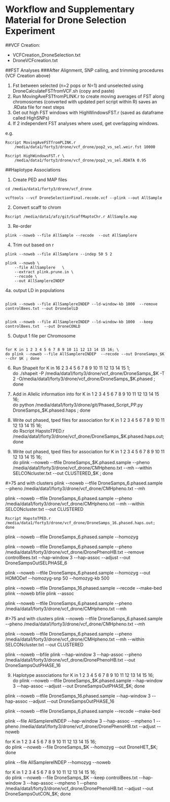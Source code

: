 # Workflow and Supplementary Material for Drone Selection Experiment









##VCF Creation:
- VCFCreation_DroneSelection.txt
- DroneVCFcreation.txt




##FST Analyses
###After Alignment, SNP calling, and trimming procedures (VCF Creation above)
1. Fst between selected (n=2 pops or N=1) and unselected using DroneCalculateFSTfromVCF.sh (copy and paste)
2. Run  MovingAveFSTfromPLINK.r <PLINK Fst> <WInsize> to create moving averages of FST along chromosomes (converted with updated perl script within R) saves an .RData file for next steps
3. Get out high FST windows with HighWindowsFST.r <RData> <cutoff> (saved as dataframe called HighSNPs)
4. If 2 independent FST analyses where used, get overlapping windows.

e.g.

<pre><code>Rscript MovingAveFSTfromPLINK.r 
	/media/data1/forty3/drone/vcf_drone/pop2_vs_sel.weir.fst 10000</code></pre>
<pre><code>Rscript HighWindowsFST.r \
	/media/data1/forty3/drone/vcf_drone/pop2_vs_sel.RDATA 0.95</code></pre>




##Haplotype Associations
1. Create PED and MAP files
<pre><code>cd /media/data1/forty3/drone/vcf_drone</code></pre>
<pre><code>vcftools --vcf DroneSelectionFinal.recode.vcf --plink --out AllSample</code></pre>

2. Convert scaff to chrom
<pre><code>Rscript /media/data1/afz/git/ScaffMaptoChr.r AllSample.map</code></pre>

3. Re-order
<pre><code>plink --noweb --file AllSample --recode  --out AllSamplere</code></pre> 

4. Trim out based on r
<pre><code>plink --noweb --file AllSamplere --indep 50 5 2 </code></pre> 
<pre><code>plink --noweb \
	--file AllSamplere   \
	--extract plink.prune.in \
	--recode \
	--out AllSamplereINDEP
</code></pre> 


4a. output LD in  populations 
<pre><code>
plink --noweb --file AllSamplereINDEP --ld-window-kb 1000  --remove controlBees.txt --out DroneSelLD
</code></pre> 

<pre><code>
plink --noweb --file AllSamplereINDEP --ld-window-kb 1000  --keep controlBees.txt  --out DroneCONLD
</code></pre> 



5. Output 1 file per Chromosome
<pre><code>
for K in 1 2 3 4 5 6 7 8 9 10 11 12 13 14 15 16; \
do plink --noweb --file AllSamplereINDEP  --recode --out DroneSamps_$K --chr $K ; done
</code></pre> 



6. Run Shapeit
for K in  16 2 3 4 5 6 7 8 9 10 11 12 13 14 15 1; \
do ./shapeit -P /media/data1/forty3/drone/vcf_drone/DroneSamps_$K -T 2 -O/media/data1/forty3/drone/vcf_drone/DroneSamps_$K.phased ; done


7. Add in Allelic information into 
for K in  1 2 3 4 5 6 7 8 9 10 11 12 13 14 15 16; \
do python  /media/data1/forty3/drone/git/Phased_Script_PP.py DroneSamps_$K.phased.haps ; done


8. Write out phased, tped files for association
for K in 1 2 3 4 5 6 7 8 9 10 11 12 13 14 15 16; \
	do Rscript HapstoTPED.r /media/data1/forty3/drone/vcf_drone/DroneSamps_$K.phased.haps.out; done



9. Write out phased, tped files for association
for K in 1 2 3 4 5 6 7 8 9 10 11 12 13 14 15 16; \
	do plink --noweb --tfile DroneSamps_$K.phased.sample --pheno /media/data1/forty3/drone/vcf_drone/CMHpheno.txt --mh --within SELCONcluster.txt --out CLUSTERED_$K ; done


	
#>75 and with clusters
plink --noweb --tfile DroneSamps_6.phased.sample --pheno /media/data1/forty3/drone/vcf_drone/CMHpheno.txt --mh 
	
plink --noweb --tfile DroneSamps_6.phased.sample --pheno /media/data1/forty3/drone/vcf_drone/CMHpheno.txt --mh --within SELCONcluster.txt --out CLUSTERED
	
	
	
	
	
	
	
	
	
	
	
	
	
	
	
	
	
	Rscript HapstoTPED.r /media/data1/forty3/drone/vcf_drone/DroneSamps_16.phased.haps.out; done


plink --noweb --tfile DroneSamps_6.phased.sample --homozyg	


plink --noweb --tfile DroneSamps_6.phased.sample --pheno /media/data1/forty3/drone/vcf_drone/DronePhenoHB.txt --remove controlBees.txt --hap-window 3 --hap-assoc --adjust --out DroneSampsOutSELPHASE_6	
	
plink --noweb --tfile DroneSamps_6.phased.sample  --homozyg --out HOMODef --homozyg-snp 50 --homozyg-kb 500
	

plink --noweb --tfile DroneSamps_16.phased.sample --recode --make-bed
plink --noweb bfile plink --assoc 


plink --noweb --tfile DroneSamps_6.phased.sample --pheno /media/data1/forty3/drone/vcf_drone/CMHpheno.txt --mh


#>75 and with clusters
plink --noweb --tfile DroneSamps_6.phased.sample --pheno /media/data1/forty3/drone/vcf_drone/CMHpheno.txt --mh 
	
plink --noweb --tfile DroneSamps_6.phased.sample --pheno /media/data1/forty3/drone/vcf_drone/CMHpheno.txt --mh --within SELCONcluster.txt --out CLUSTERED

	
plink --noweb --bfile plink --hap-window 3  --hap-assoc --pheno /media/data1/forty3/drone/vcf_drone/DronePhenoHB.txt --out DroneSampsOutPHASE_16	
	
	

9. Haplotype associations
for K in 1 2 3 4 5 6 7 8 9 10 11 12 13 14 15 16; \
	do plink --noweb --tfile DroneSamps_$K.phased.sample --hap-window 3 --hap-assoc --adjust --out DroneSampsOutPHASE_$K; done


plink --noweb --tfile DroneSamps_16.phased.sample --hap-window 3 --hap-assoc --adjust --out DroneSampsOutPHASE_16	

plink --noweb --tfile DroneSamps_6.phased.sample --recode --make-bed
	
	
	
plink --file AllSamplereINDEP  --hap-window 3 --hap-assoc --mpheno 1 --pheno /media/data1/forty3/drone/vcf_drone/DronePhenoHB.txt --adjust --noweb



for K in 1 2 3 4 5 6 7 8 9 10 11 12 13 14 15 16; \
	do plink --noweb --file DroneSamps_$K  --homozyg --out DroneHET_$K; done



plink --file AllSamplereINDEP  --homozyg --noweb



for K in 1 2 3 4 5 6 7 8 9 10 11 12 13 14 15 16; \
	do plink --noweb --file DroneSamps_$K --keep controlBees.txt --hap-window 3 --hap-assoc --mpheno 1 --pheno /media/data1/forty3/drone/vcf_drone/DronePhenoHB.txt --adjust --out DroneSampsOutCON_$K; done
















<!---

		5. Run Shapeit
		for K in  16 2 3 4 5 6 7 8 9 10 11 12 13 14 15 1; \
		do ./shapeit -P /media/data1/forty3/drone/vcf_drone/DroneSamps_$K -T 2 -O/media/data1/forty3/drone/vcf_drone/DroneSamps_$K.phased ; done




						haps=read.table(file="DroneSamps_6.phased.haps ")


						6. Add in Allelic information into 
						for K in  1 2 3 4 5 6 7 8 9 10 11 12 13 14 15 ; \
						do python  /home/sani/task1/Phased_Script_PP.py DroneSamps_16.phased.haps ; done


						plink --noweb --file DroneSamps_16.phased.haps --recode  --out test --chr $K


						R
						source("/media/data1/forty3/brock/scripts/GOgetter.r")
						source("/media/data1/forty3/brock/scripts/VarFunct.r")
						source("/media/data1/forty3/brock/scripts/movingavg.r")


						samp=read.table(file="DroneSamps_6.phased.sample",header=T)
						samp=samp[-1,];samp=samp[-3]
						samp=rbind(samp,samp);samp=samp[order(samp[,1]),]
						haps=read.table(file="DroneSamps_6.phased.haps",header=F)
						haps$zer=rep("0", nrow(haps))
						maps=haps[c(1,2,ncol(haps), 3)]
						write.list(maps, file="DroneSampsPH_6.map")
						haps=haps[-c(1,2,ncol(haps), 3,4,5)]
						haps1=as.matrix(haps)
						haps1[haps1=="0"]=23;haps1[haps1=="1"]=2;haps1[haps1=="23"]=1;
						
			
						thaps=cbind(maps, haps1)
						write.list(thaps, file="DroneSampsPH_6.tped")
						write.list(samp, file="DroneSampsPH_6.tfam")




#should trim these of R<0.2
plink --noweb --tfile DroneSampsPH_6  --indep 50 5 2 
plink --noweb --tfile DroneSampsPH_6  --extract plink.prune.in --make-bed --out DroneSampsPH_6P
plink --bfile DroneSampsPH_6P  --hap-window 3 --hap-assoc --mpheno 1 --pheno /media/data1/forty3/drone/vcf_drone/DronePhenoHB.txt --noweb

#should consider changing the model

plink --tfile DroneSampsPH_16  --assoc --qt-means --adjust --mpheno 1 --pheno /media/data1/forty3/drone/vcf_drone/DronePhenoHB.txt --noweb

plink --file DroneSamps_6  --assoc --qt-means --adjust --mpheno 1 --pheno /media/data1/forty3/drone/vcf_drone/DronePhenoHB.txt --noweb --out unphase


#testing SKAT
plink --tfile DroneSamps_16   --make-bed --out CHR16 --noweb		
plink --file DroneSamps_16   --recode12 --out CHR16 --noweb	

R
require("SKAT")
geno=read.table(file="CHR16.ped",header=F)






./famhap19 CHR16FAMMAP name2




					
						
				
## Associations
1. 




### Old, remove later
1. DronePLINKset.sh identifies high FST across the genome between selected and control populations, then 
2. Pass FST to DroneFST.r and identify high FST regions within the genome- outputs all SNPs within those regions (CandidateSNPs.snp)
3. DronePLINKset.sh uses a modified CandidateSNPs.snp (Candidates98_ALL.set ) to run the PLINK set test within each high FST region
4. DronePLINKset.sh uses  CandidateSNPs.snp to dientify independant SNPs within each region (called CandidateSET.xxx)
5. CandidateSET.xxx is then used for Recursive Partitioning and Regression Tree (RpartAssociations.r) 

















-->